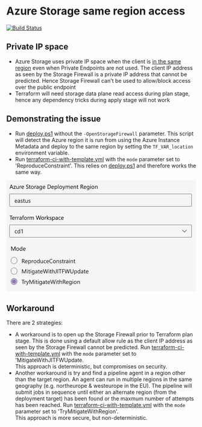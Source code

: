 # Azure Storage same region access
 
[![Build Status](https://dev.azure.com/ericvan/VDC/_apis/build/status/regions/azure-same-region-storage-access-ci?branchName=main)](https://dev.azure.com/ericvan/VDC/_build/latest?definitionId=125&branchName=main)
## Private IP space
- Azure Storage uses private IP space when the client is [in the same region](https://docs.microsoft.com/en-us/azure/storage/common/storage-network-security?tabs=azure-portal#grant-access-from-an-internet-ip-range) even when Private Endpoints are not used. The client IP address as seen by the Storage Firewall is a private IP address that cannot be predicted. Hence Storage Firewall can't be used to allow/block access over the public endpoint
- Terraform will need storage data plane read access during plan stage, hence any dependency tricks during apply stage will not work

## Demonstrating the issue
- Run [deploy.ps1](./scripts/deploy.ps1) without the `-OpenStorageFirewall` parameter. This script will detect the Azure region it is run from using the Azure Instance Metadata and deploy to the same region by setting the `TF_VAR_location` environment variable.
- Run [terraform-ci-with-template.yml](./pipelines/terraform-ci-with-template.yml) with the `mode` parameter set to 'ReproduceConstraint'. This relies on [deploy.ps1](./scripts/deploy.ps1) and therefore works the same way.

![alt text](./visuals/terraform-pipeline-parameters.png "Pipeline Parameters")


## Workaround
There are 2 strategies:
- A workaround is to open up the Storage Firewall prior to Terraform plan stage. This is done using a default allow rule as the client IP address as seen by the Storage Firewall cannot be predicted. Run [terraform-ci-with-template.yml](./pipelines/terraform-ci-with-template.yml) with the `mode` parameter set to 'MitigateWithJITFWUpdate.    
This approach is deterministic, but compromises on security.
- Another workaround is try and find a pipeline agent in a region other than the target region. An agent can run in multiple regions in the same geography (e.g. northeurope & westeurope in the EU). The pipeline will submit jobs in sequence until either an alternate region (from the deployment target) has been found or the maxmum number of attempts has been reached. Run [terraform-ci-with-template.yml](./pipelines/terraform-ci-with-template.yml) with the `mode` parameter set to 'TryMitigateWithRegion'.    
This approach is more secure, but non-deterministic.